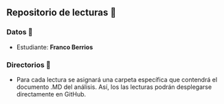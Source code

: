 ## Repositorio de lecturas 📃

### Datos 🚸

- Estudiante: **Franco Berrios** 

### Directorios 📂

- Para cada lectura se asignará una carpeta específica que contendrá el documento .MD del análisis. Así, los las lecturas podrán desplegarse directamente en GitHub.
